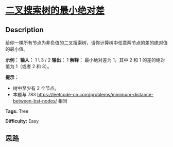 # [二叉搜索树的最小绝对差][title]

## Description

给你一棵所有节点为非负值的二叉搜索树，请你计算树中任意两节点的差的绝对值的最小值。



**示例：**
            **输入：**           1        \         3        /       2        **输出：**    1        **解释：** 最小绝对差为 1，其中 2 和 1 的差的绝对值为 1（或者 2 和 3）。    



**提示：**

  * 树中至少有 2 个节点。
  * 本题与 783 <https://leetcode-cn.com/problems/minimum-distance-between-bst-nodes/> 相同


**Tags:** Tree

**Difficulty:** Easy

## 思路

[title]: https://leetcode-cn.com/problems/minimum-absolute-difference-in-bst
